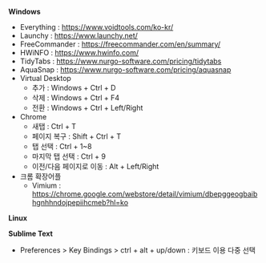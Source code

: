 **Windows**
- Everything : https://www.voidtools.com/ko-kr/
- Launchy : https://www.launchy.net/
- FreeCommander : https://freecommander.com/en/summary/
- HWiNFO : https://www.hwinfo.com/
- TidyTabs : https://www.nurgo-software.com/pricing/tidytabs
- AquaSnap : https://www.nurgo-software.com/pricing/aquasnap
- Virtual Desktop
	- 추가 : Windows + Ctrl + D
	- 삭제 : Windows + Ctrl + F4
	- 전환 : Windows + Ctrl + Left/Right
- Chrome
	- 새탭 : Ctrl + T
	- 페이지 복구 : Shift + Ctrl + T
	- 탭 선택 : Ctrl + 1~8
	- 마지막 탭 선택 : Ctrl + 9
	- 이전/다음 페이지로 이동 : Alt + Left/Right
- 크롬 확장어플
	- Vimium : https://chrome.google.com/webstore/detail/vimium/dbepggeogbaibhgnhhndojpepiihcmeb?hl=ko

**Linux**

**Sublime Text**
- Preferences > Key Bindings > ctrl + alt + up/down : 키보드 이용 다중 선택
